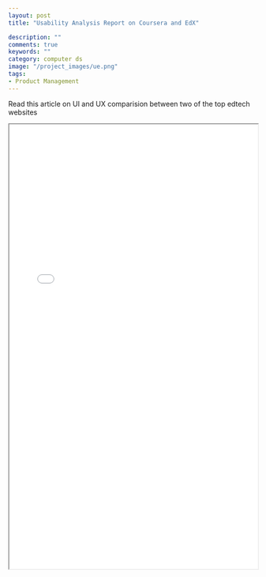 ```yaml
---
layout: post
title: "Usability Analysis Report on Coursera and EdX"

description: ""
comments: true
keywords: ""
category: computer ds
image: "/project_images/ue.png"
tags:
- Product Management 
---
```


Read this article on UI and UX comparision between two of the top edtech websites

  <iframe src="{{ '/pdfs/a.pdf'| prepend: site.baseurl }}" width="100%" height="900 px" >
  </iframe>
